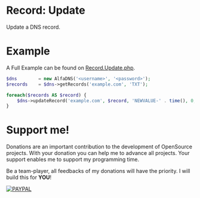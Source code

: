 # Record: Update
Update a DNS record.

# Example
A Full Example can be found on [Record.Update.php](Record.Update.php).

```php
$dns		= new AlfaDNS('<username>', '<password>');
$records	= $dns->getRecords('example.com', 'TXT');

foreach($records AS $record) {
	$dns->updateRecord('example.com', $record, 'NEWVALUE-' . time(), 0, 60);
}
```

# Support me!
Donations are an important contribution to the development of OpenSource projects. With your donation you can help me to advance all projects. Your support enables me to support my programming time.

Be a team-player, all feedbacks of my donations will have the priority. I will build this for **YOU**!

[![PAYPAL]](https://paypal.me/debitdirect)

[PAYPAL]: https://img.shields.io/badge/PayPal-%24?style=for-the-badge&logo=paypal&color=%23169BD7
